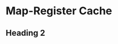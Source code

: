 # <a name="map_register_cache">Map-Register Cache</a>

## <a name="replace_this_heading_anchor">Heading 2</a>
